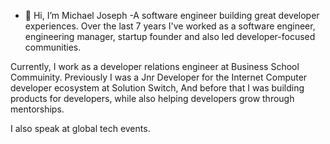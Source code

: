 - 👋 Hi, I’m Michael Joseph
-A software engineer building great developer experiences.
Over the last 7 years I've worked as a software engineer, engineering manager, startup founder and also led developer-focused communities.

Currently, I work as a developer relations engineer at Business School Commuinity. Previously I was a Jnr Developer for the Internet Computer developer ecosystem at Solution Switch, And before that I was building products for developers, while also helping developers grow through mentorships.

I also speak at global tech events.

<!---
ijoba82/ijoba82 is a ✨ special ✨ repository because its `README.md` (this file) appears on your GitHub profile.
You can click the Preview link to take a look at your changes.
--->

